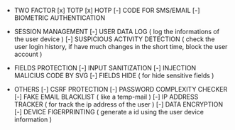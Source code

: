 - TWO FACTOR
  [x] TOTP
  [x] HOTP
  [-] CODE FOR SMS/EMAIL
  [-] BIOMETRIC AUTHENTICATION

- SESSION MANAGEMENT
  [-] USER DATA LOG ( log the informations of the user device )
  [-] SUSPICIOUS ACTIVITY DETECTION ( check the user login history, if have much changes in the short time, block the user account )

- FIELDS PROTECTION
  [-] INPUT SANITIZATION
  [-] INJECTION MALICIUS CODE BY SVG
  [-] FIELDS HIDE ( for hide sensitive fields )

- OTHERS
  [-] CSRF PROTECTION
  [-] PASSWORD COMPLEXITY CHECKER
  [-] FAKE EMAIL BLACKLIST ( like a temp-mail )
  [-] IP ADDRESS TRACKER ( for track the ip address of the user )
  [-] DATA ENCRYPTION
  [-] DEVICE FIGERPRINTING ( generate a id using the user device information )
